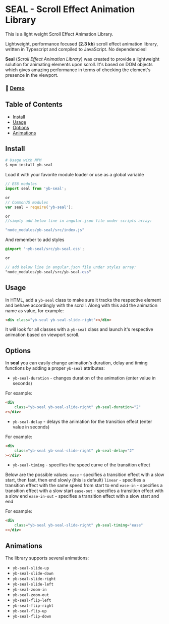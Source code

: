 # SEAL - Scroll Effect Animation Library
This is a light weight Scroll Effect Animation Library.


Lightweight, performance focused (**2.3 kb**) scroll effect animation library, written in Typescript and compiled to JavaScript. No dependencies!

**Seal** (_Scroll Effect Animation Library_) was created to provide a lightweight solution for animating elements upon scroll. It's based on DOM objects which gives amazing performance in terms of checking the element's presence in the viewport.

### 🚀 [Demo](https://yashwanthbyalla.github.io/yb-seal-demo/)

## Table of Contents
- [Install](#install)
- [Usage](#usage)
- [Options](#options)
- [Animations](#animations)

## Install

```sh
# Usage with NPM
$ npm install yb-seal

```

Load it with your favorite module loader or use as a global variable

```js
// ES6 modules
import seal from 'yb-seal';

or
// CommonJS modules
var seal = require('yb-seal');

or
//simply add below line in angular.json file under scripts array:

"node_modules/yb-seal/src/index.js"

```

And remember to add styles

```scss
@import '~yb-seal/src/yb-seal.css';

or

// add below line in angular.json file under styles array:
"node_modules/yb-seal/src/yb-seal.css"
```

## Usage

In HTML, add a `yb-seal` class to make sure it tracks the respective element and behave accordingly with the scroll. Along with this add the animation name as value, for example:

```html
<div class="yb-seal yb-seal-slide-right"></div>
```

It will look for all classes with a `yb-seal` class and launch it's respective animation based on viewport scroll.

## Options
In **seal** you can easily change animation's duration, delay and timing functions by adding a proper `yb-seal` attributes:
- `yb-seal-duration` - changes duration of the animation (enter value in seconds)

For example:
```html
<div
    class="yb-seal yb-seal-slide-right" yb-seal-duration="2"
></div>
```

- `yb-seal-delay` - delays the animation for the transition effect (enter value in seconds)

For example:
```html
<div
    class="yb-seal yb-seal-slide-right" yb-seal-delay="2"
></div>
```

- `yb-seal-timing` - specifies the speed curve of the transition effect

Below are the possible values:
`ease` - specifies a transition effect with a slow start, then fast, then end slowly (this is default)
`linear` - specifies a transition effect with the same speed from start to end
`ease-in` - specifies a transition effect with a slow start
`ease-out` - specifies a transition effect with a slow end
`ease-in-out` - specifies a transition effect with a slow start and end

For example:
```html
<div
    class="yb-seal yb-seal-slide-right" yb-seal-timing="ease"
></div>
```

## Animations
The library supports several animations:
- `yb-seal-slide-up`
- `yb-seal-slide-down`
- `yb-seal-slide-right`
- `yb-seal-slide-left`
- `yb-seal-zoom-in`
- `yb-seal-zoom-out`
- `yb-seal-flip-left`
- `yb-seal-flip-right`
- `yb-seal-flip-up`
- `yb-seal-flip-down`

